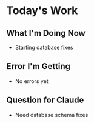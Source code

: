 # Today's Work

## What I'm Doing Now
- Starting database fixes

## Error I'm Getting
- No errors yet

## Question for Claude
- Need database schema fixes